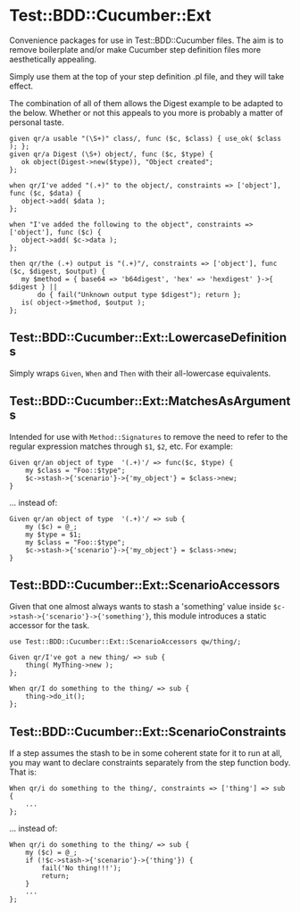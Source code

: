 # Test::BDD::Cucumber::Ext

Convenience packages for use in Test::BDD::Cucumber files. The aim is to remove
boilerplate and/or make Cucumber step definition files more aesthetically
appealing.

Simply use them at the top of your step definition .pl file, and they will take
effect.

The combination of all of them allows the Digest example to be adapted to the
below. Whether or not this appeals to you more is probably a matter of personal
taste.

    given qr/a usable "(\S+)" class/, func ($c, $class) { use_ok( $class ); };
    given qr/a Digest (\S+) object/, func ($c, $type) {
       ok object(Digest->new($type)), "Object created";
    };

    when qr/I've added "(.+)" to the object/, constraints => ['object'], func ($c, $data) {
       object->add( $data );
    };

    when "I've added the following to the object", constraints => ['object'], func ($c) {
       object->add( $c->data );
    };

    then qr/the (.+) output is "(.+)"/, constraints => ['object'], func ($c, $digest, $output) {
       my $method = { base64 => 'b64digest', 'hex' => 'hexdigest' }->{ $digest } ||
           do { fail("Unknown output type $digest"); return };
       is( object->$method, $output );
    };

## Test::BDD::Cucumber::Ext::LowercaseDefinitions

Simply wraps `Given`, `When` and `Then` with their all-lowercase equivalents.

## Test::BDD::Cucumber::Ext::MatchesAsArguments

Intended for use with `Method::Signatures` to remove the need to refer to the
regular expression matches through `$1`, `$2`, etc. For example:

    Given qr/an object of type  '(.+)'/ => func($c, $type) {
        my $class = "Foo::$type";
        $c->stash->{'scenario'}->{'my_object'} = $class->new;
    }

... instead of:

    Given qr/an object of type  '(.+)'/ => sub {
        my ($c) = @_;
        my $type = $1;
        my $class = "Foo::$type";
        $c->stash->{'scenario'}->{'my_object'} = $class->new;
    }

## Test::BDD::Cucumber::Ext::ScenarioAccessors

Given that one almost always wants to stash a 'something' value inside
`$c->stash->{'scenario'}->{'something'}`, this module introduces a static
accessor for the task.

    use Test::BDD::Cucumber::Ext::ScenarioAccessors qw/thing/;

    Given qr/I've got a new thing/ => sub {
        thing( MyThing->new );
    };

    When qr/I do something to the thing/ => sub {
        thing->do_it();
    };

## Test::BDD::Cucumber::Ext::ScenarioConstraints

If a step assumes the stash to be in some coherent state for it to run at all,
you may want to declare constraints separately from the step function body.
That is:

    When qr/i do something to the thing/, constraints => ['thing'] => sub {
        ...
    };

... instead of:

    When qr/i do something to the thing/ => sub {
        my ($c) = @_;
        if (!$c->stash->{'scenario'}->{'thing'}) {
            fail('No thing!!!');
            return;
        }
        ...
    };
